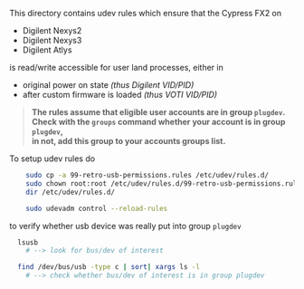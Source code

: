 This directory contains udev rules which ensure that the Cypress FX2 on
- Digilent Nexys2
- Digilent Nexys3
- Digilent Atlys

is read/write accessible for user land processes, either in
- original power on state          _(thus Digilent VID/PID)_
- after custom firmware is loaded  _(thus VOTI VID/PID)_

> **The rules assume that eligible user accounts are in group `plugdev`.  
> Check with the `groups` command whether your account is in group `plugdev`,  
> in not, add this group to your accounts groups list.**

To setup udev rules do
```bash
    sudo cp -a 99-retro-usb-permissions.rules /etc/udev/rules.d/
    sudo chown root:root /etc/udev/rules.d/99-retro-usb-permissions.rules
    dir /etc/udev/rules.d/

    sudo udevadm control --reload-rules
```

to verify whether usb device was really put into group `plugdev`
```bash
  lsusb
    # --> look for bus/dev of interest

  find /dev/bus/usb -type c | sort| xargs ls -l
    # --> check whether bus/dev of interest is in group plugdev
```
